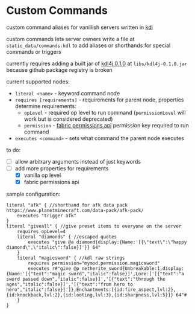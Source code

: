 # Custom Commands

custom command aliases for vanillish servers written in [kdl](https://kdl.dev)

custom commands lets server owners write a file at `static_data/commands.kdl` to add aliases or shorthands for special commands or triggers

currently requires adding a built jar of [kdl4j 0.1.0](https://github.com/hkolbeck/kdl4j/packages/582497) at `libs/kdl4j-0.1.0.jar` because github package registry is broken

current supported nodes:
- `literal <name>` - keyword command node
- `requires [requirements]` - requirements for parent node, properties determine requirements:
  - `opLevel` - required op level to run command (`permissionLevel` will work but is considered deprecated)
  - `permission` - [fabric permissions api](https://github.com/lucko/fabric-permissions-api/) permission key required to run command
- `executes <command>` - sets what command the parent node executes

to do:
- [ ] allow arbitrary arguments instead of just keywords
- [ ] add more properties for requirements
  - [x] vanilla op level
  - [x] fabric permissions api

sample configuration:
```kdl
literal "afk" { //shorthand for afk data pack https://www.planetminecraft.com/data-pack/afk-pack/
    executes "trigger afk"
}
literal "giveall" { //give preset items to everyone on the server
    requires opLevel=4
    literal "diamonds" { //escaped quotes
        executes "give @a diamond{display:{Name:'[{\"text\":\"happy diamond\",\"italic\":false}]'}} 64"
    }
    literal "magicsword" { //kdl raw strings
        requires permission="mymod.permission.magicsword"
        executes r#"give @p netherite_sword{Unbreakable:1,display:{Name:'[{"text":"magic sword","italic":false}]',Lore:['[{"text":"a sword passed down","italic":false}]','[{"text":"through the ages","italic":false}]','[{"text":"from hero to hero","italic":false}]']},Enchantments:[{id:fire_aspect,lvl:2},{id:knockback,lvl:2},{id:looting,lvl:3},{id:sharpness,lvl:5}]} 64"#
    }
}
```
